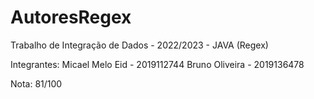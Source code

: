 # AutoresRegex

Trabalho de Integração de Dados - 2022/2023 - JAVA (Regex)

Integrantes:
  Micael Melo Eid - 2019112744
  Bruno Oliveira - 2019136478

Nota: 81/100
